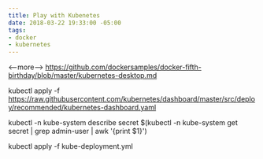 ```yaml
---
title: Play with Kubenetes
date: 2018-03-22 19:33:00 -05:00
tags:
- docker
- kubernetes
---
```



<--more-->
https://github.com/dockersamples/docker-fifth-birthday/blob/master/kubernetes-desktop.md


kubectl apply -f https://raw.githubusercontent.com/kubernetes/dashboard/master/src/deploy/recommended/kubernetes-dashboard.yaml


kubectl -n kube-system describe secret $(kubectl -n kube-system get secret | grep admin-user | awk '{print $1}')


kubectl apply -f kube-deployment.yml



